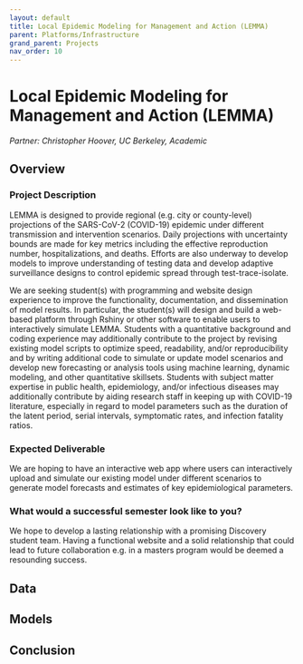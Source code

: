 ```yaml
---
layout: default
title: Local Epidemic Modeling for Management and Action (LEMMA)
parent: Platforms/Infrastructure
grand_parent: Projects 
nav_order: 10
---
```


# Local Epidemic Modeling for Management and Action (LEMMA)
*Partner: Christopher Hoover, UC Berkeley, Academic*

## Overview
### Project Description
LEMMA is designed to provide regional (e.g. city or county-level) projections of the SARS-CoV-2 (COVID-19) epidemic under different transmission and intervention scenarios. Daily projections with uncertainty bounds are made for key metrics including the effective reproduction number, hospitalizations, and deaths. Efforts are also underway to develop models to improve understanding of testing data and develop adaptive surveillance designs to control epidemic spread through test-trace-isolate.

We are seeking student(s) with programming and website design experience to improve the functionality, documentation, and dissemination of model results. In particular, the student(s) will design and build a web-based platform through Rshiny or other software to enable users to interactively simulate LEMMA. Students with a quantitative background and coding experience may additionally contribute to the project by revising existing model scripts to optimize speed, readability, and/or reproducibility and by writing additional code to simulate or update model scenarios and develop new forecasting or analysis tools using machine learning, dynamic modeling, and other quantitative skillsets. Students with subject matter expertise in public health, epidemiology, and/or infectious diseases may additionally contribute by aiding research staff in keeping up with COVID-19 literature, especially in regard to model parameters such as the duration of the latent period, serial intervals, symptomatic rates, and infection fatality ratios. 
### Expected Deliverable
We are hoping to have an interactive web app where users can interactively upload and simulate our existing model under different scenarios to generate model forecasts and estimates of key epidemiological parameters.
### What would a successful semester look like to you?
We hope to develop a lasting relationship with a promising Discovery student team. Having a functional website and a solid relationship that could lead to future collaboration e.g. in a masters program would be deemed a resounding success.

## Data

## Models

## Conclusion


```python

```
